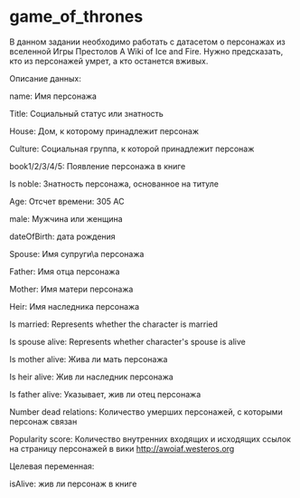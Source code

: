 # game_of_thrones

В данном задании необходимо работать с датасетом о персонажах из вселенной Игры Престолов A Wiki of Ice and Fire. Нужно предсказать, кто из персонажей умрет, а кто останется вживых.

Описание данных:

name: Имя персонажа

Title: Социальный статус или знатность

House: Дом, к которому принадлежит персонаж

Culture: Социальная группа, к которой принадлежит персонаж

book1/2/3/4/5: Появление персонажа в книге

Is noble: Знатность персонажа, основанное на титуле

Age: Отсчет времени: 305 AC

male: Мужчина или женщина

dateOfBirth: дата рождения

Spouse: Имя супруги\а персонажа

Father: Имя отца персонажа

Mother: Имя матери персонажа

Heir: Имя наследника персонажа

Is married: Represents whether the character is married

Is spouse alive: Represents whether character's spouse is alive

Is mother alive: Жива ли мать персонажа

Is heir alive: Жив ли наследник персонажа

Is father alive: Указывает, жив ли отец персонажа

Number dead relations: Количество умерших персонажей, с которыми персонаж связан

Popularity score: Количество внутренних входящих и исходящих ссылок на страницу персонажей в вики http://awoiaf.westeros.org

Целевая переменная:

isAlive: жив ли персонаж в книге
